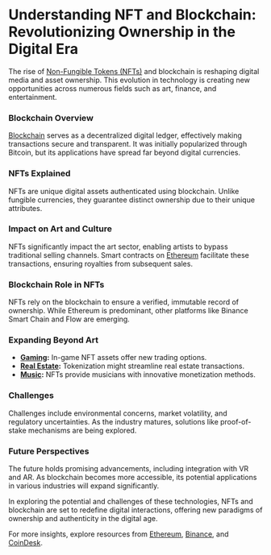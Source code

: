 # Understanding NFT and Blockchain: Revolutionizing Ownership in the Digital Era

The rise of [Non-Fungible Tokens (NFTs)](https://en.wikipedia.org/wiki/Non-fungible_token) and blockchain is reshaping digital media and asset ownership. This evolution in technology is creating new opportunities across numerous fields such as art, finance, and entertainment. 

### Blockchain Overview

[Blockchain](https://en.wikipedia.org/wiki/Blockchain) serves as a decentralized digital ledger, effectively making transactions secure and transparent. It was initially popularized through Bitcoin, but its applications have spread far beyond digital currencies.

### NFTs Explained

NFTs are unique digital assets authenticated using blockchain. Unlike fungible currencies, they guarantee distinct ownership due to their unique attributes.

### Impact on Art and Culture

NFTs significantly impact the art sector, enabling artists to bypass traditional selling channels. Smart contracts on [Ethereum](https://ethereum.org/) facilitate these transactions, ensuring royalties from subsequent sales.

### Blockchain Role in NFTs

NFTs rely on the blockchain to ensure a verified, immutable record of ownership. While Ethereum is predominant, other platforms like Binance Smart Chain and Flow are emerging.

### Expanding Beyond Art

- **[Gaming](https://www.coindesk.com/learn/nfts-in-gaming-a-changing-landscape/):** In-game NFT assets offer new trading options.
- **[Real Estate](https://www.forbes.com/sites/forbesrealestatecouncil/2021/08/31/tokenization-using-blockchain-and-nfts-in-real-estate-sales/):** Tokenization might streamline real estate transactions.
- **[Music](https://www.billboard.com/pro/how-nfts-will-transform-music-business/):** NFTs provide musicians with innovative monetization methods.

### Challenges

Challenges include environmental concerns, market volatility, and regulatory uncertainties. As the industry matures, solutions like proof-of-stake mechanisms are being explored.

### Future Perspectives

The future holds promising advancements, including integration with VR and AR. As blockchain becomes more accessible, its potential applications in various industries will expand significantly.

In exploring the potential and challenges of these technologies, NFTs and blockchain are set to redefine digital interactions, offering new paradigms of ownership and authenticity in the digital age.

For more insights, explore resources from [Ethereum](https://ethereum.org/), [Binance](https://www.binance.com/), and [CoinDesk](https://www.coindesk.com/).